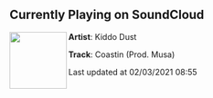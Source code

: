 ## Currently Playing on SoundCloud

[<img align="left" width="100" src="https://i1.sndcdn.com/artworks-cpaH872zXjV7CblG-MSG5fg-t50x50.jpg">](https://soundcloud.com/kiddodust/coastin)

**Artist**: Kiddo Dust 

**Track**: Coastin (Prod. Musa)

Last updated at 02/03/2021 08:55
